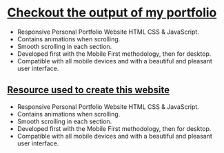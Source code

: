 # [Checkout the output of my portfolio](https://devtechster.github.io/knowAdhiraj/)

- Responsive Personal Portfolio Website HTML CSS & JavaScript.
- Contains animations when scrolling.
- Smooth scrolling in each section.
- Developed first with the Mobile First methodology, then for desktop.
- Compatible with all mobile devices and with a beautiful and pleasant user interface.


## [Resource used to create this website](https://youtu.be/AKNvTxWOdKw)

- Responsive Personal Portfolio Website HTML CSS & JavaScript.
- Contains animations when scrolling.
- Smooth scrolling in each section.
- Developed first with the Mobile First methodology, then for desktop.
- Compatible with all mobile devices and with a beautiful and pleasant user interface.



